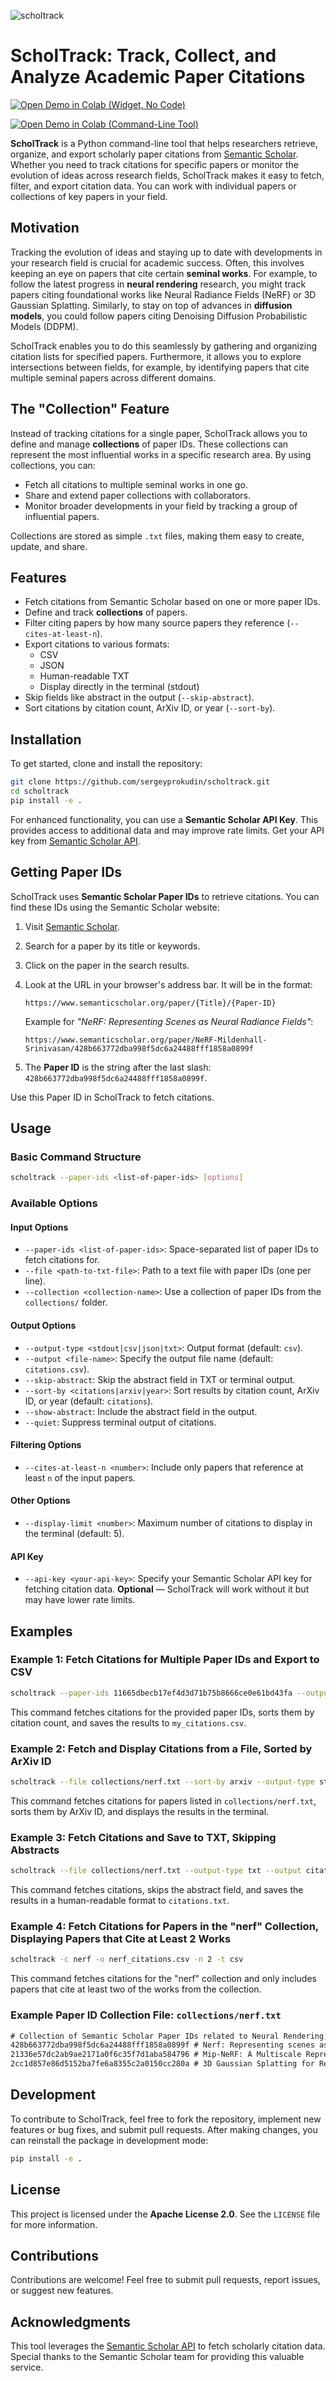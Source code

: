![scholtrack](https://github.com/user-attachments/assets/368377a3-c43b-4d59-a656-0f70f9d3f329)

# ScholTrack: Track, Collect, and Analyze Academic Paper Citations

[![Open Demo in Colab (Widget, No Code)](https://colab.research.google.com/assets/colab-badge.svg)](https://colab.research.google.com/github//sergeyprokudin/scholtrack/blob/main/colab/ScholTrack_Widget_Demo.ipynb)<br> 

[![Open Demo in Colab (Command-Line Tool)](https://colab.research.google.com/assets/colab-badge.svg)](https://colab.research.google.com/github//sergeyprokudin/scholtrack/blob/main/colab/ScholTrack_Command_Line_Demo.ipynb)<br> 


**ScholTrack** is a Python command-line tool that helps researchers retrieve, organize, and export scholarly paper citations from [Semantic Scholar](https://www.semanticscholar.org/). Whether you need to track citations for specific papers or monitor the evolution of ideas across research fields, ScholTrack makes it easy to fetch, filter, and export citation data. You can work with individual papers or collections of key papers in your field.

## Motivation

Tracking the evolution of ideas and staying up to date with developments in your research field is crucial for academic success. Often, this involves keeping an eye on papers that cite certain **seminal works**. For example, to follow the latest progress in **neural rendering** research, you might track papers citing foundational works like Neural Radiance Fields (NeRF) or 3D Gaussian Splatting. Similarly, to stay on top of advances in **diffusion models**, you could follow papers citing Denoising Diffusion Probabilistic Models (DDPM).

ScholTrack enables you to do this seamlessly by gathering and organizing citation lists for specified papers. Furthermore, it allows you to explore intersections between fields, for example, by identifying papers that cite multiple seminal papers across different domains.

## The "Collection" Feature

Instead of tracking citations for a single paper, ScholTrack allows you to define and manage **collections** of paper IDs. These collections can represent the most influential works in a specific research area. By using collections, you can:
- Fetch all citations to multiple seminal works in one go.
- Share and extend paper collections with collaborators.
- Monitor broader developments in your field by tracking a group of influential papers.

Collections are stored as simple `.txt` files, making them easy to create, update, and share.

## Features

- Fetch citations from Semantic Scholar based on one or more paper IDs.
- Define and track **collections** of papers.
- Filter citing papers by how many source papers they reference (`--cites-at-least-n`).
- Export citations to various formats:
  - CSV
  - JSON
  - Human-readable TXT
  - Display directly in the terminal (stdout)
- Skip fields like abstract in the output (`--skip-abstract`).
- Sort citations by citation count, ArXiv ID, or year (`--sort-by`).

## Installation

To get started, clone and install the repository:

```bash
git clone https://github.com/sergeyprokudin/scholtrack.git
cd scholtrack
pip install -e .
```

For enhanced functionality, you can use a **Semantic Scholar API Key**. This provides access to additional data and may improve rate limits. Get your API key from [Semantic Scholar API](https://www.semanticscholar.org/product/api).

## Getting Paper IDs

ScholTrack uses **Semantic Scholar Paper IDs** to retrieve citations. You can find these IDs using the Semantic Scholar website:

1. Visit [Semantic Scholar](https://www.semanticscholar.org/).
2. Search for a paper by its title or keywords.
3. Click on the paper in the search results.
4. Look at the URL in your browser's address bar. It will be in the format:

   ```
   https://www.semanticscholar.org/paper/{Title}/{Paper-ID}
   ```

   Example for *"NeRF: Representing Scenes as Neural Radiance Fields"*:

   ```
   https://www.semanticscholar.org/paper/NeRF-Mildenhall-Srinivasan/428b663772dba998f5dc6a24488fff1858a0899f
   ```

5. The **Paper ID** is the string after the last slash: `428b663772dba998f5dc6a24488fff1858a0899f`.

Use this Paper ID in ScholTrack to fetch citations.

## Usage

### Basic Command Structure

```bash
scholtrack --paper-ids <list-of-paper-ids> [options]
```

### Available Options

#### Input Options

- `--paper-ids <list-of-paper-ids>`: Space-separated list of paper IDs to fetch citations for.
- `--file <path-to-txt-file>`: Path to a text file with paper IDs (one per line).
- `--collection <collection-name>`: Use a collection of paper IDs from the `collections/` folder.

#### Output Options

- `--output-type <stdout|csv|json|txt>`: Output format (default: `csv`).
- `--output <file-name>`: Specify the output file name (default: `citations.csv`).
- `--skip-abstract`: Skip the abstract field in TXT or terminal output.
- `--sort-by <citations|arxiv|year>`: Sort results by citation count, ArXiv ID, or year (default: `citations`).
- `--show-abstract`: Include the abstract field in the output.
- `--quiet`: Suppress terminal output of citations.

#### Filtering Options

- `--cites-at-least-n <number>`: Include only papers that reference at least `n` of the input papers.

#### Other Options

- `--display-limit <number>`: Maximum number of citations to display in the terminal (default: 5).

#### API Key

- `--api-key <your-api-key>`: Specify your Semantic Scholar API key for fetching citation data. **Optional** — ScholTrack will work without it but may have lower rate limits.

## Examples

### Example 1: Fetch Citations for Multiple Paper IDs and Export to CSV

```bash
scholtrack --paper-ids 11665dbecb17ef4d3d71b75b8666ce0e61bd43fa --output-type csv --output my_citations.csv
```

This command fetches citations for the provided paper IDs, sorts them by citation count, and saves the results to `my_citations.csv`.

### Example 2: Fetch and Display Citations from a File, Sorted by ArXiv ID

```bash
scholtrack --file collections/nerf.txt --sort-by arxiv --output-type stdout
```

This command fetches citations for papers listed in `collections/nerf.txt`, sorts them by ArXiv ID, and displays the results in the terminal.

### Example 3: Fetch Citations and Save to TXT, Skipping Abstracts

```bash
scholtrack --file collections/nerf.txt --output-type txt --output citations.txt --skip-abstract
```

This command fetches citations, skips the abstract field, and saves the results in a human-readable format to `citations.txt`.

### Example 4: Fetch Citations for Papers in the "nerf" Collection, Displaying Papers that Cite at Least 2 Works

```bash
scholtrack -c nerf -o nerf_citations.csv -n 2 -t csv
```

This command fetches citations for the "nerf" collection and only includes papers that cite at least two of the works from the collection.

### Example Paper ID Collection File: `collections/nerf.txt`

```txt
# Collection of Semantic Scholar Paper IDs related to Neural Rendering, NeRF, and 3DGS
428b663772dba998f5dc6a24488fff1858a0899f # Nerf: Representing scenes as neural radiance fields for view synthesis 
21336e57dc2ab9ae2171a0f6c35f7d1aba584796 # Mip-NeRF: A Multiscale Representation for Anti-Aliasing Neural Radiance Fields
2cc1d857e86d5152ba7fe6a8355c2a0150cc280a # 3D Gaussian Splatting for Real-Time Radiance Field Rendering
```

## Development

To contribute to ScholTrack, feel free to fork the repository, implement new features or bug fixes, and submit pull requests. After making changes, you can reinstall the package in development mode:

```bash
pip install -e .
```

## License

This project is licensed under the **Apache License 2.0**. See the `LICENSE` file for more information.

## Contributions

Contributions are welcome! Feel free to submit pull requests, report issues, or suggest new features.

## Acknowledgments

This tool leverages the [Semantic Scholar API](https://www.semanticscholar.org/product/api) to fetch scholarly citation data. Special thanks to the Semantic Scholar team for providing this valuable service.